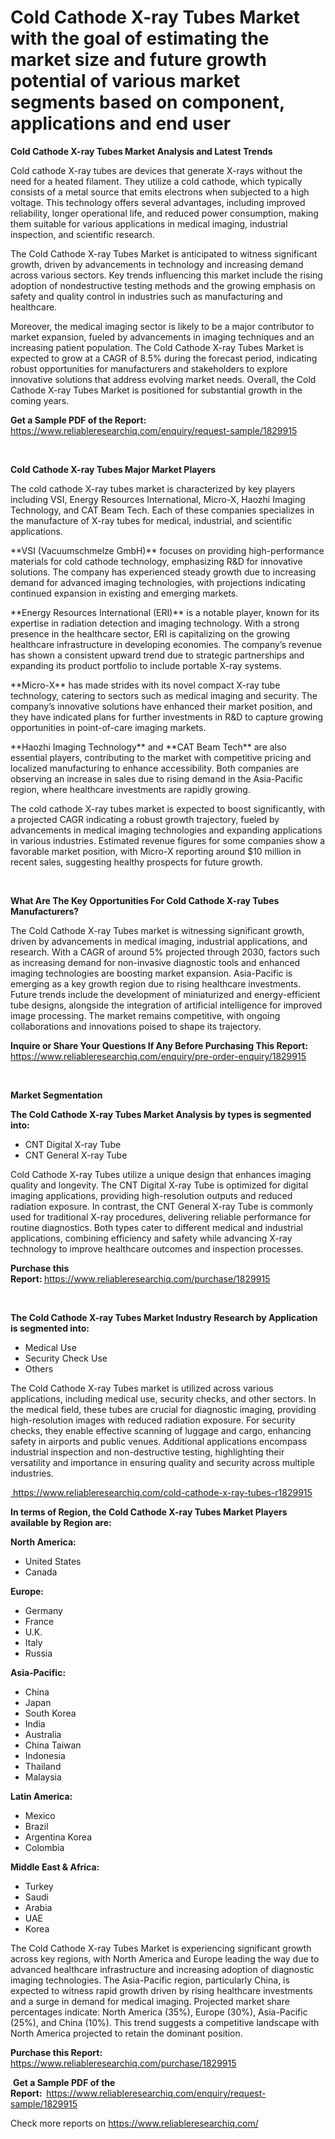 <p><h1>Cold Cathode X-ray Tubes Market with the goal of estimating the market size and future growth potential of various market segments based on component, applications and end user</h1></p><p><strong>Cold Cathode X-ray Tubes Market Analysis and Latest Trends</strong></p>
<p><p>Cold cathode X-ray tubes are devices that generate X-rays without the need for a heated filament. They utilize a cold cathode, which typically consists of a metal source that emits electrons when subjected to a high voltage. This technology offers several advantages, including improved reliability, longer operational life, and reduced power consumption, making them suitable for various applications in medical imaging, industrial inspection, and scientific research.</p><p>The Cold Cathode X-ray Tubes Market is anticipated to witness significant growth, driven by advancements in technology and increasing demand across various sectors. Key trends influencing this market include the rising adoption of nondestructive testing methods and the growing emphasis on safety and quality control in industries such as manufacturing and healthcare. </p><p>Moreover, the medical imaging sector is likely to be a major contributor to market expansion, fueled by advancements in imaging techniques and an increasing patient population. The Cold Cathode X-ray Tubes Market is expected to grow at a CAGR of 8.5% during the forecast period, indicating robust opportunities for manufacturers and stakeholders to explore innovative solutions that address evolving market needs. Overall, the Cold Cathode X-ray Tubes Market is positioned for substantial growth in the coming years.</p></p>
<p><strong>Get a Sample PDF of the Report:&nbsp;</strong> <a href="https://www.reliableresearchiq.com/enquiry/request-sample/1829915?utm_campaign=2277&utm_medium=2&utm_source=Github&utm_content=ia&utm_term=12042025&utm_id=cold-cathode-x-ray-tubes">https://www.reliableresearchiq.com/enquiry/request-sample/1829915</a></p>
<p>&nbsp;</p>
<p><strong>Cold Cathode X-ray Tubes Major Market Players</strong></p>
<p><p>The cold cathode X-ray tubes market is characterized by key players including VSI, Energy Resources International, Micro-X, Haozhi Imaging Technology, and CAT Beam Tech. Each of these companies specializes in the manufacture of X-ray tubes for medical, industrial, and scientific applications.</p><p>**VSI (Vacuumschmelze GmbH)** focuses on providing high-performance materials for cold cathode technology, emphasizing R&D for innovative solutions. The company has experienced steady growth due to increasing demand for advanced imaging technologies, with projections indicating continued expansion in existing and emerging markets.</p><p>**Energy Resources International (ERI)** is a notable player, known for its expertise in radiation detection and imaging technology. With a strong presence in the healthcare sector, ERI is capitalizing on the growing healthcare infrastructure in developing economies. The company’s revenue has shown a consistent upward trend due to strategic partnerships and expanding its product portfolio to include portable X-ray systems.</p><p>**Micro-X** has made strides with its novel compact X-ray tube technology, catering to sectors such as medical imaging and security. The company’s innovative solutions have enhanced their market position, and they have indicated plans for further investments in R&D to capture growing opportunities in point-of-care imaging markets.</p><p>**Haozhi Imaging Technology** and **CAT Beam Tech** are also essential players, contributing to the market with competitive pricing and localized manufacturing to enhance accessibility. Both companies are observing an increase in sales due to rising demand in the Asia-Pacific region, where healthcare investments are rapidly growing.</p><p>The cold cathode X-ray tubes market is expected to boost significantly, with a projected CAGR indicating a robust growth trajectory, fueled by advancements in medical imaging technologies and expanding applications in various industries. Estimated revenue figures for some companies show a favorable market position, with Micro-X reporting around $10 million in recent sales, suggesting healthy prospects for future growth.</p></p>
<p>&nbsp;</p>
<p><strong>What Are The Key Opportunities For Cold Cathode X-ray Tubes Manufacturers?</strong></p>
<p><p>The Cold Cathode X-ray Tubes market is witnessing significant growth, driven by advancements in medical imaging, industrial applications, and research. With a CAGR of around 5% projected through 2030, factors such as increasing demand for non-invasive diagnostic tools and enhanced imaging technologies are boosting market expansion. Asia-Pacific is emerging as a key growth region due to rising healthcare investments. Future trends include the development of miniaturized and energy-efficient tube designs, alongside the integration of artificial intelligence for improved image processing. The market remains competitive, with ongoing collaborations and innovations poised to shape its trajectory.</p></p>
<p><strong>Inquire or Share Your Questions If Any Before Purchasing This Report:</strong> <a href="https://www.reliableresearchiq.com/enquiry/pre-order-enquiry/1829915?utm_campaign=2277&utm_medium=2&utm_source=Github&utm_content=ia&utm_term=12042025&utm_id=cold-cathode-x-ray-tubes">https://www.reliableresearchiq.com/enquiry/pre-order-enquiry/1829915</a></p>
<p>&nbsp;</p>
<p><strong>Market Segmentation</strong></p>
<p><strong>The Cold Cathode X-ray Tubes Market Analysis by types is segmented into:</strong></p>
<p><ul><li>CNT Digital X-ray Tube</li><li>CNT General X-ray Tube</li></ul></p>
<p><p>Cold Cathode X-ray Tubes utilize a unique design that enhances imaging quality and longevity. The CNT Digital X-ray Tube is optimized for digital imaging applications, providing high-resolution outputs and reduced radiation exposure. In contrast, the CNT General X-ray Tube is commonly used for traditional X-ray procedures, delivering reliable performance for routine diagnostics. Both types cater to different medical and industrial applications, combining efficiency and safety while advancing X-ray technology to improve healthcare outcomes and inspection processes.</p></p>
<p><strong>Purchase this Report:&nbsp;</strong><a href="https://www.reliableresearchiq.com/purchase/1829915?utm_campaign=2277&utm_medium=2&utm_source=Github&utm_content=ia&utm_term=12042025&utm_id=cold-cathode-x-ray-tubes">https://www.reliableresearchiq.com/purchase/1829915</a></p>
<p>&nbsp;</p>
<p><strong>The Cold Cathode X-ray Tubes Market Industry Research by Application is segmented into:</strong></p>
<p><ul><li>Medical Use</li><li>Security Check Use</li><li>Others</li></ul></p>
<p><p>The Cold Cathode X-ray Tubes market is utilized across various applications, including medical use, security checks, and other sectors. In the medical field, these tubes are crucial for diagnostic imaging, providing high-resolution images with reduced radiation exposure. For security checks, they enable effective scanning of luggage and cargo, enhancing safety in airports and public venues. Additional applications encompass industrial inspection and non-destructive testing, highlighting their versatility and importance in ensuring quality and security across multiple industries.</p></p>
<p><a href="https://www.reliableresearchiq.com/cold-cathode-x-ray-tubes-r1829915?utm_campaign=2277&utm_medium=2&utm_source=Github&utm_content=ia&utm_term=12042025&utm_id=cold-cathode-x-ray-tubes">&nbsp;https://www.reliableresearchiq.com/cold-cathode-x-ray-tubes-r1829915</a></p>
<p><strong>In terms of Region, the Cold Cathode X-ray Tubes Market Players available by Region are:</strong></p>
<p>
    <p> <strong> North America: </strong>
        <ul>
            <li>United States</li>
            <li>Canada</li>
        </ul>
        </p> 
    <p> <strong> Europe: </strong>
        <ul>
            <li>Germany</li>
            <li>France</li>
            <li>U.K.</li>
            <li>Italy</li>
            <li>Russia</li>
        </ul>
        </p> 
    <p> <strong> Asia-Pacific: </strong>
        <ul>
            <li>China</li>
            <li>Japan</li>
            <li>South Korea</li>
            <li>India</li>
            <li>Australia</li>
            <li>China Taiwan</li>
            <li>Indonesia</li>
            <li>Thailand</li>
            <li>Malaysia</li>
        </ul>
        </p> 
    <p> <strong> Latin America: </strong>
        <ul>
            <li>Mexico</li>
            <li>Brazil</li>
            <li>Argentina Korea</li>
            <li>Colombia</li>
        </ul>
        </p> 
    <p> <strong> Middle East & Africa: </strong>
        <ul>
            <li>Turkey</li>
            <li>Saudi</li>
            <li>Arabia</li>
            <li>UAE</li>
            <li>Korea</li>
        </ul>
    </p>
    </p>
<p><p>The Cold Cathode X-ray Tubes Market is experiencing significant growth across key regions, with North America and Europe leading the way due to advanced healthcare infrastructure and increasing adoption of diagnostic imaging technologies. The Asia-Pacific region, particularly China, is expected to witness rapid growth driven by rising healthcare investments and a surge in demand for medical imaging. Projected market share percentages indicate: North America (35%), Europe (30%), Asia-Pacific (25%), and China (10%). This trend suggests a competitive landscape with North America projected to retain the dominant position.</p></p>
<p><strong>Purchase this Report: </strong><a href="https://www.reliableresearchiq.com/purchase/1829915?utm_campaign=2277&utm_medium=2&utm_source=Github&utm_content=ia&utm_term=12042025&utm_id=cold-cathode-x-ray-tubes">https://www.reliableresearchiq.com/purchase/1829915</a></p>
<p>&nbsp;<strong>Get a Sample PDF of the Report:&nbsp;&nbsp;</strong><a href="https://www.reliableresearchiq.com/enquiry/request-sample/1829915?utm_campaign=2277&utm_medium=2&utm_source=Github&utm_content=ia&utm_term=12042025&utm_id=cold-cathode-x-ray-tubes">https://www.reliableresearchiq.com/enquiry/request-sample/1829915</a></p>
<p><strong></strong></p>
<p>Check more reports on <a href="https://www.reliableresearchiq.com/?utm_campaign=2277&utm_medium=2&utm_source=Github&utm_content=ia&utm_term=12042025&utm_id=cold-cathode-x-ray-tubes">https://www.reliableresearchiq.com/</a></p>